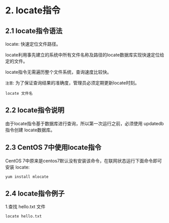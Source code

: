 # 2. locate指令
## 2.1 locate指令语法
locate: 快速定位文件路径。

locate利用事先建立的系统中所有文件名称及路径的locate数据库实现快速定位给定的文件。

locate指令无需遍历整个文件系统，查询速度比较快。

`注意`: 为了保证查询结果的准确度，管理员必须定期更新locate时刻。

```
locate 文件名
```

## 2.2 locate指令说明

由于locate指令基于数据库进行查询，所以第一次运行之前，必须使用 updatedb 指令创建 locate数据库。

## 2.3 CentOS 7中使用locate指令
CentOS 7中原来是centos7默认没有安装该命令，在联网状态运行下面命令即可安装 locate:

```
yum install mlocate
```

## 2.4 locate指令例子

1.查找 hello.txt 文件
```
locate hello.txt
```
